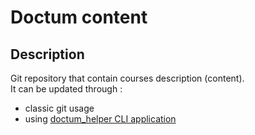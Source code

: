 # Doctum content

## Description

Git repository that contain courses description (content). <br>
It can be updated through :
- classic git usage
- using [doctum_helper CLI application](https://github.com/tenjinsama/doctum_helper)


